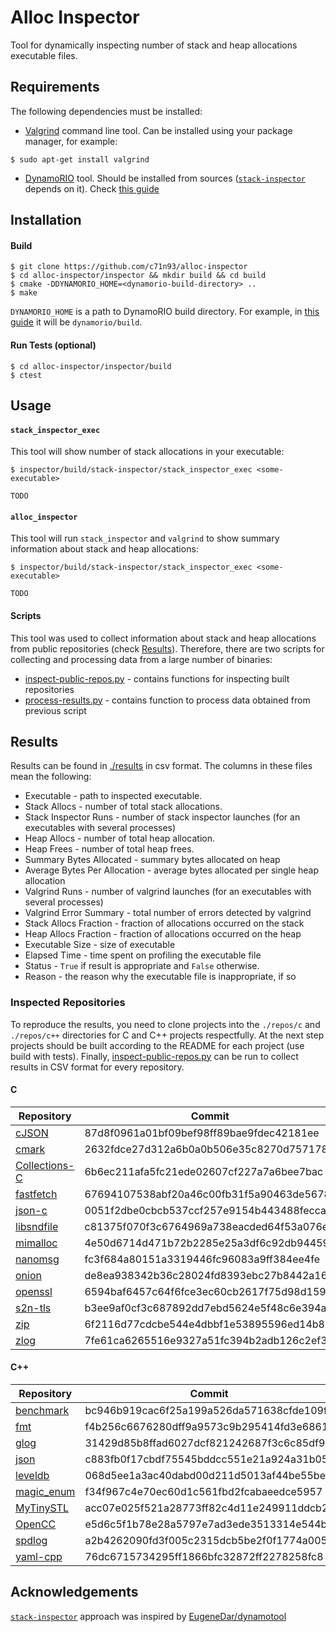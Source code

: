 # Alloc Inspector
Tool for dynamically inspecting number of stack and heap allocations executable files.

## Requirements

The following dependencies must be installed:
- [Valgrind](https://valgrind.org/) command line tool. Сan be installed using your package manager, for example:
```console
$ sudo apt-get install valgrind
```
- [DynamoRIO](https://github.com/DynamoRIO/dynamorio) tool. Should be installed from sources
([`stack-inspector`](./inspector/stack-inspector) depends on it). Check 
[this guide](https://dynamorio.org/page_building.html)

## Installation

#### Build
```console
$ git clone https://github.com/c71n93/alloc-inspector
$ cd alloc-inspector/inspector && mkdir build && cd build
$ cmake -DDYNAMORIO_HOME=<dynamorio-build-directory> ..
$ make
```

`DYNAMORIO_HOME` is a path to DynamoRIO build directory. For example, in
[this guide](https://dynamorio.org/page_building.html) it will be `dynamorio/build`.

#### Run Tests (optional)
```console
$ cd alloc-inspector/inspector/build
$ ctest
```

## Usage

#### `stack_inspector_exec`

This tool will show number of stack allocations in your executable:
```console
$ inspector/build/stack-inspector/stack_inspector_exec <some-executable>

TODO
```
#### `alloc_inspector`
This tool will run `stack_inspector` and `valgrind` to show summary information about stack and heap allocations:
```console
$ inspector/build/stack-inspector/stack_inspector_exec <some-executable>

TODO
```

#### Scripts
This tool was used to collect information about stack and heap allocations from public repositories (check 
[Results](#results)). Therefore, there are two scripts for collecting and processing data from a large number of 
binaries:

- [inspect-public-repos.py](inspect-public-repos.py) - contains functions for inspecting built repositories
- [process-results.py](inspect-public-repos.py) - contains function to process data obtained from previous script

## Results

Results can be found in [./results](./results) in csv format. The columns in these files mean the following:
- Executable - path to inspected executable.
- Stack Allocs - number of total stack allocations.
- Stack Inspector Runs - number of stack inspector launches (for an executables with several processes)
- Heap Allocs - number of total heap allocation.
- Heap Frees - number of total heap frees.
- Summary Bytes Allocated - summary bytes allocated on heap
- Average Bytes Per Allocation - average bytes allocated per single heap allocation
- Valgrind Runs - number of valgrind launches (for an executables with several processes)
- Valgrind Error Summary - total number of errors detected by valgrind
- Stack Allocs Fraction - fraction of allocations occurred on the stack
- Heap Allocs Fraction - fraction of allocations occurred on the heap
- Executable Size - size of executable
- Elapsed Time - time spent on profiling the executable file
- Status - `True` if result is appropriate and `False` otherwise.
- Reason - the reason why the executable file is inappropriate, if so

### Inspected Repositories

To reproduce the results, you need to clone projects into the `./repos/c` and `./repos/c++` directories for C and C++
projects respectfully. At the next step projects should be built according to the README for each project (use build 
with tests). Finally, [inspect-public-repos.py](./inspect-public-repos.py) can be run to collect results in CSV format
for every repository.

#### C
| Repository                                              | Commit                                   |
|---------------------------------------------------------|------------------------------------------|
| [cJSON](https://github.com/DaveGamble/cJSON)            | 87d8f0961a01bf09bef98ff89bae9fdec42181ee |
| [cmark](https://github.com/commonmark/cmark)            | 2632fdce27d312a6b0a0b506e35c8270d7571781 |
| [Collections-C](https://github.com/srdja/Collections-C) | 6b6ec211afa5fc21ede02607cf227a7a6bee7bac |
| [fastfetch](https://github.com/fastfetch-cli/fastfetch) | 67694107538abf20a46c00fb31f5a90463de5678 |
| [json-c](https://github.com/json-c/json-c)              | 0051f2dbe0cbcb537ccf257e9154b443488fecca |
| [libsndfile](https://github.com/libsndfile/libsndfile)  | c81375f070f3c6764969a738eacded64f53a076e |
| [mimalloc](https://github.com/microsoft/mimalloc)       | 4e50d6714d471b72b2285e25a3df6c92db944593 |
| [nanomsg](https://github.com/nanomsg/nanomsg)           | fc3f684a80151a3319446fc96083a9ff384ee4fe |
| [onion](https://github.com/davidmoreno/onion)           | de8ea938342b36c28024fd8393ebc27b8442a161 |
| [openssl](https://github.com/openssl/openssl)           | 6594baf6457c64f6fce3ec60cb2617f75d98d159 |
| [s2n-tls](https://github.com/aws/s2n-tls)               | b3ee9af0cf3c687892dd7ebd5624e5f48c6e394a |
| [zip](https://github.com/kuba--/zip)                    | 6f2116d77cdcbe544e4dbbf1e53895596ed14b89 |
| [zlog](https://github.com/HardySimpson/zlog)            | 7fe61ca6265516e9327a51fc394b2adb126c2ef3 |

#### C++
| Repository                                          | Commit                                   |
|-----------------------------------------------------|------------------------------------------|
| [benchmark](https://github.com/google/benchmark)    | bc946b919cac6f25a199a526da571638cfde109f |
| [fmt](https://github.com/fmtlib/fmt)                | f4b256c6676280dff9a9573c9b295414fd3e6861 |
| [glog](https://github.com/google/glog)              | 31429d85b8ffad6027dcf821242687f3c6c85df9 |
| [json](https://github.com/nlohmann/json)            | c883fb0f17cbdf75545bddcc551e21a924a31b05 |
| [leveldb](https://github.com/google/leveldb)        | 068d5ee1a3ac40dabd00d211d5013af44be55bea |
| [magic_enum](https://github.com/Neargye/magic_enum) | f34f967c4e70ec60d1c561fbd2fcabaeedce5957 |
| [MyTinySTL](https://github.com/Alinshans/MyTinySTL) | acc07e025f521a28773ff82c4d11e249911ddcb2 |
| [OpenCC](https://github.com/BYVoid/OpenCC)          | e5d6c5f1b78e28a5797e7ad3ede3513314e544b7 |
| [spdlog](https://github.com/gabime/spdlog)          | a2b4262090fd3f005c2315dcb5be2f0f1774a005 |
| [yaml-cpp](https://github.com/jbeder/yaml-cpp)      | 76dc6715734295ff1866bfc32872ff2278258fc8 |

## Acknowledgements
[`stack-inspector`](./inspector/stack-inspector) approach was inspired by 
[EugeneDar/dynamotool](https://github.com/EugeneDar/dynamotool)

